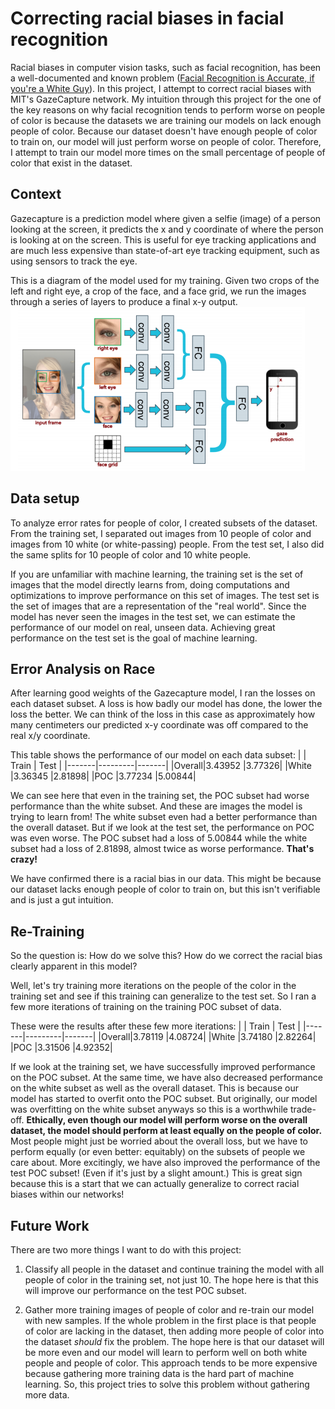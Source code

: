 # Correcting racial biases in facial recognition
Racial biases in computer vision tasks, such as facial recognition, has been a well-documented and known problem ([Facial Recognition is Accurate, if you're a White Guy](https://www.nytimes.com/2018/02/09/technology/facial-recognition-race-artificial-intelligence.html)). In this project, I attempt to correct racial biases with MIT's GazeCapture network. My intuition through this project for the one of the key reasons on why facial recognition tends to perform worse on people of color is because the datasets we are training our models on lack enough people of color. Because our dataset doesn't have enough people of color to train on, our model will just perform worse on people of color. Therefore, I attempt to train our model more times on the small percentage of people of color that exist in the dataset.

## Context
Gazecapture is a prediction model where given a selfie (image) of a person looking at the screen, it predicts the x and y coordinate of where the person is looking at on the screen. This is useful for eye tracking applications and are much less expensive than state-of-art eye tracking equipment, such as using sensors to track the eye.

This is a diagram of the model used for my training. Given two crops of the left and right eye, a crop of the face, and a face grid, we run the images through a series of layers to produce a final x-y output.
![gazecapture model](./res/gazecapture-model.png)


## Data setup
To analyze error rates for people of color, I created subsets of the dataset. From the training set, I separated out images from 10 people of color and images from 10 white (or white-passing) people. From the test set, I also did the same splits for 10 people of color and 10 white people.

If you are unfamiliar with machine learning, the training set is the set of images that the model directly learns from, doing computations and optimizations to improve performance on this set of images. The test set is the set of images that are a representation of the "real world". Since the model has never seen the images in the test set, we can estimate the performance of our model on real, unseen data. Achieving great performance on the test set is the goal of machine learning.


## Error Analysis on Race
After learning good weights of the Gazecapture model, I ran the losses on each dataset subset. A loss is how badly our model has done, the lower the loss the better. We can think of the loss in this case as approximately how many centimeters our predicted x-y coordinate was off compared to the real x/y coordinate.

This table shows the performance of our model on each data subset:
|       | Train   | Test  |
|-------|---------|-------|
|Overall|3.43952  |3.77326|
|White  |3.36345  |2.81898|
|POC    |3.77234  |5.00844|

We can see here that even in the training set, the POC subset had worse performance than the white subset. And these are images the model is trying to learn from! The white subset even had a better performance than the overall dataset. But if we look at the test set, the performance on POC was even worse. The POC subset had a loss of 5.00844 while the white subset had a loss of 2.81898, almost twice as worse performance. **That's crazy!**

We have confirmed there is a racial bias in our data. This might be because our dataset lacks enough people of color to train on, but this isn't verifiable and is just a gut intuition.


## Re-Training
So the question is: How do we solve this? How do we correct the racial bias clearly apparent in this model?

Well, let's try training more iterations on the people of the color in the training set and see if this training can generalize to the test set. So I ran a few more iterations of training on the training POC subset of data.

These were the results after these few more iterations:
|       | Train   | Test  |
|-------|---------|-------|
|Overall|3.78119  |4.08724|
|White  |3.74180  |2.82264|
|POC    |3.31506  |4.92352|

If we look at the training set, we have successfully improved performance on the POC subset. At the same time, we have also decreased performance on the white subset as well as the overall dataset. This is because our model has started to overfit onto the POC subset. But originally, our model was overfitting on the white subset anyways so this is a worthwhile trade-off. **Ethically, even though our model will perform worse on the overall dataset, the model should perform at least equally on the people of color.** Most people might just be worried about the overall loss, but we have to perform equally (or even better: equitably) on the subsets of people we care about. More excitingly, we have also improved the performance of the test POC subset! (Even if it's just by a slight amount.) This is great sign because this is a start that we can actually generalize to correct racial biases within our networks!

## Future Work
There are two more things I want to do with this project:
1. Classify all people in the dataset and continue training the model with all people of color in the training set, not just 10. The hope here is that this will improve our performance on the test POC subset.

2. Gather more training images of people of color and re-train our model with new samples. If the whole problem in the first place is that people of color are lacking in the dataset, then adding more people of color into the dataset *should* fix the problem. The hope here is that our dataset will be more even and our model will learn to perform well on both white people and people of color. This approach tends to be more expensive because gathering more training data is the hard part of machine learning. So, this project tries to solve this problem without gathering more data.
